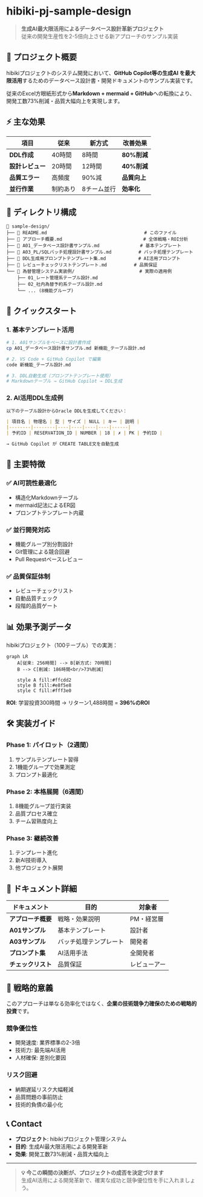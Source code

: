 # hibiki-pj-sample-design

> **生成AI最大限活用によるデータベース設計革新プロジェクト**  
> 従来の開発生産性を2-5倍向上させる新アプローチのサンプル実装

## 🎯 プロジェクト概要

hibikiプロジェクトのシステム開発において、**GitHub Copilot等の生成AI を最大限活用**するためのデータベース設計書・開発ドキュメントのサンプル実装です。

従来のExcel方眼紙形式から**Markdown + mermaid + GitHub**への転換により、開発工数73%削減・品質大幅向上を実現します。

## ⚡ 主な効果

| 項目 | 従来 | 新方式 | 改善効果 |
|------|------|--------|----------|
| **DDL作成** | 40時間 | 8時間 | **80%削減** |
| **設計レビュー** | 20時間 | 12時間 | **40%削減** |
| **品質エラー** | 高頻度 | 90%減 | **品質向上** |
| **並行作業** | 制約あり | 8チーム並行 | **効率化** |

## 📁 ディレクトリ構成

```
📁 sample-design/
├── 📄 README.md                                    # このファイル
├── 📄 アプローチ概要.md                              # 全体戦略・ROI分析
├── 📄 A01_データベース設計書サンプル.md               # 基本テンプレート
├── 📄 A03_PL/SQLバッチ処理設計書サンプル.md          # バッチ処理テンプレート
├── 📄 DDL生成用プロンプトテンプレート集.md            # AI活用プロンプト
├── 📄 レビューチェックリストテンプレート.md          # 品質保証
└── 📄 為替管理システム実装例/                        # 実際の適用例
    ├── 01_レート管理系テーブル設計.md
    ├── 02_社内為替予約系テーブル設計.md
    └── ... (8機能グループ)
```

## 🚀 クイックスタート

### 1. 基本テンプレート活用
```bash
# 1. A01サンプルをベースに設計書作成
cp A01_データベース設計書サンプル.md 新機能_テーブル設計.md

# 2. VS Code + GitHub Copilot で編集
code 新機能_テーブル設計.md

# 3. DDL自動生成（プロンプトテンプレート使用）
# Markdownテーブル → GitHub Copilot → DDL生成
```

### 2. AI活用DDL生成例
```markdown
以下のテーブル設計からOracle DDLを生成してください：

| 項目名 | 物理名 | 型 | サイズ | NULL | キー | 説明 |
|--------|--------|----|----|----|----|------|
| 予約ID | RESERVATION_ID | NUMBER | 18 | ✗ | PK | 予約ID |

→ GitHub Copilot が CREATE TABLE文を自動生成
```

## 🎨 主要特徴

### ✅ AI可読性最適化
- 構造化Markdownテーブル
- mermaid記法によるER図
- プロンプトテンプレート内蔵

### ✅ 並行開発対応
- 機能グループ別分割設計
- Git管理による競合回避
- Pull Requestベースレビュー

### ✅ 品質保証体制
- レビューチェックリスト
- 自動品質チェック
- 段階的品質ゲート

## 📊 効果予測データ

hibikiプロジェクト（100テーブル）での実測：

```mermaid
graph LR
    A[従来: 256時間] --> B[新方式: 70時間]
    B --> C[削減: 186時間<br/>73%削減]
    
    style A fill:#ffcdd2
    style B fill:#e8f5e8  
    style C fill:#fff3e0
```

**ROI**: 学習投資300時間 → リターン1,488時間 = **396%のROI**

## 🛠️ 実装ガイド

### Phase 1: パイロット（2週間）
1. サンプルテンプレート習得
2. 1機能グループで効果測定
3. プロンプト最適化

### Phase 2: 本格展開（6週間）
1. 8機能グループ並行実装
2. 品質プロセス確立
3. チーム習熟度向上

### Phase 3: 継続改善
1. テンプレート進化
2. 新AI技術導入
3. 他プロジェクト展開

## 📖 ドキュメント詳細

| ドキュメント | 目的 | 対象者 |
|-------------|------|--------|
| **アプローチ概要** | 戦略・効果説明 | PM・経営層 |
| **A01サンプル** | 基本テンプレート | 設計者 |
| **A03サンプル** | バッチ処理テンプレート | 開発者 |
| **プロンプト集** | AI活用手法 | 全開発者 |
| **チェックリスト** | 品質保証 | レビューアー |

## 🎯 戦略的意義

このアプローチは単なる効率化ではなく、**企業の技術競争力確保のための戦略的投資**です。

### 競争優位性
- 開発速度: 業界標準の2-3倍
- 技術力: 最先端AI活用
- 人材確保: 差別化要因

### リスク回避
- 納期遅延リスク大幅軽減
- 品質問題の事前防止
- 技術的負債の最小化

## 📞 Contact

- **プロジェクト**: hibikiプロジェクト管理システム
- **目的**: 生成AI最大限活用による開発革新
- **効果**: 開発工数73%削減・品質大幅向上

---

> **💡 今この瞬間の決断が、プロジェクトの成否を決定づけます**  
> 生成AI活用による開発革新で、確実な成功と競争優位性を手に入れましょう。
